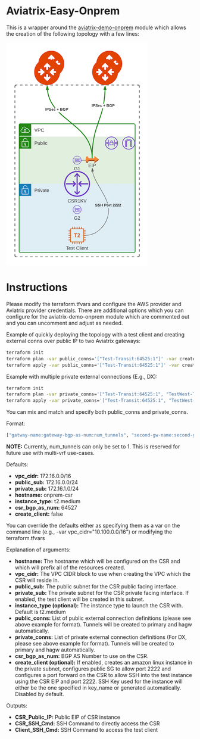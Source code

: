 # Aviatrix-Easy-Onprem

This is a wrapper around the [aviatrix-demo-onprem](https://github.com/gleyfer/aviatrix-demo-onprem) module which allows the creation of the following topology with a few lines:

![Topology](aviatrix-demo-onprem-Topology.png)

# Instructions

Please modify the terraform.tfvars and configure the AWS provider and Aviatrix provider credentials. There are additional options which you can configure for the aviatrix-demo-onprem module which are commented out and you can uncomment and adjust as needed.

Example of quickly deploying the topology with a test client and creating external conns over public IP to two Aviatrix gateways:

```bash
terraform init
terraform plan -var public_conns='["Test-Transit:64525:1"]' -var create_client=true
terraform apply -var public_conns='["Test-Transit:64525:1"]' -var create_client=true
```

Example with multiple private external connections (E.g., DX):

```bash
terraform init
terraform plan -var private_conns='["Test-Transit:64525:1", "TestWest-Transit:64526:1"]' -var create_client=true
terraform apply -var private_conns='["Test-Transit:64525:1", "TestWest-Transit:64526:1"]' -var create_client=true
```

You can mix and match and specify both public_conns and private_conns.

Format:

```terraform
["gatway-name:gateway-bgp-as-num:num_tunnels", "second-gw-name:second-gw-bgp-as-num:num_tunnels", ...]
```
**NOTE:** Currently, num_tunnels can only be set to 1. This is reserved for future use with multi-vrf use-cases.

Defaults:

- **vpc_cidr:** 172.16.0.0/16
- **public_sub:** 172.16.0.0/24
- **private_sub:** 172.16.1.0/24
- **hostname:** onprem-csr
- **instance_type:** t2.medium
- **csr_bgp_as_num:** 64527
- **create_client:** false

You can override the defaults either as specifying them as a var on the command line (e.g., -var vpc_cidr="10.100.0.0/16") or modifying the terraform.tfvars

Explanation of arguments:

- **hostname:** The hostname which will be configured on the CSR and which will prefix all of the resources created.
- **vpc_cidr:** The VPC CIDR block to use when creating the VPC which the CSR will reside in.
- **public_sub:** The public subnet for the CSR public facing interface.
- **private_sub:** The private subnet for the CSR private facing interface. If enabled, the test client will be created in this subnet.
- **instance_type (optional):** The instance type to launch the CSR with. Default is t2.medium
- **public_conns:** List of public external connection definitions (please see above example for format). Tunnels will be created to primary and hagw automatically.
- **private_conns:** List of private external connection definitions (For DX, please see above example for format). Tunnels will be created to primary and hagw automatically.
- **csr_bgp_as_num:** BGP AS Number to use on the CSR.
- **create_client (optional):** If enabled, creates an amazon linux instance in the private subnet, configures public SG to allow port 2222 and configures a port forward on the CSR to allow SSH into the test instance using the CSR EIP and port 2222. SSH Key used for the instance will either be the one specified in key_name or generated automatically. Disabled by default.

Outputs:

- **CSR_Public_IP:** Public EIP of CSR instance
- **CSR_SSH_Cmd:** SSH Command to directly access the CSR
- **Client_SSH_Cmd:** SSH Command to access the test client
